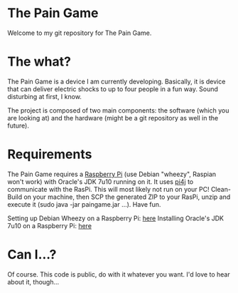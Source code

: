 The Pain Game
========
Welcome to my git repository for The Pain Game.

The what?
========
The Pain Game is a device I am currently developing. Basically, it is device that can deliver electric shocks to up to four people in a fun way. Sound disturbing at first, I know.

The project is composed of two main components: the software (which you are looking at) and the hardware (might be a git repository as well in the future).

Requirements
====
The Pain Game requires a [Raspberry Pi](http://www.raspberrypi.org) (use Debian "wheezy", Raspian won't work) with Oracle's JDK 7u10 running on it. It uses [pi4j](https://github.com/Pi4J/pi4j/) to communicate with the RasPi.
This will most likely not run on your PC! Clean-Build on your machine, then SCP the generated ZIP to your RasPi, unzip and execute it (sudo java -jar paingame.jar ...). Have fun.

Setting up Debian Wheezy on a Raspberry Pi: [here](http://dersteps.wordpress.com/2013/05/04/setting-up-a-raspberry-pi-with-debian-wheezy/)
Installing Oracle's JDK 7u10 on a Raspberry Pi: [here](http://dersteps.wordpress.com/2013/05/03/oracle-jdk-7u10-on-raspberry-pi/)


Can I...?
===
Of course. This code is public, do with it whatever you want. I'd love to hear about it, though...
